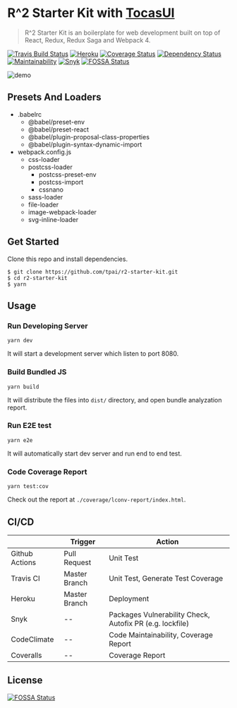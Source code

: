 # R^2 Starter Kit with [TocasUI](https://github.com/TeaMeow/TocasUI/)

> R^2 Starter Kit is an boilerplate for web development built on top of React, Redux, Redux Saga and Webpack 4.

[![Travis Build Status][build-badge]][build]
[![Heroku][heroku-deployment-badge]][heroku-app]
[![Coverage Status][coveralls-badge]][coveralls]
[![Dependency Status][deps-badge]][deps]
[![Maintainability][maintainability-badge]][maintainability]
[![Snyk][snyk-badge]][snyk]
[![FOSSA Status](https://app.fossa.com/api/projects/git%2Bgithub.com%2Ftpai%2Fr2-starter-kit.svg?type=shield)](https://app.fossa.com/projects/git%2Bgithub.com%2Ftpai%2Fr2-starter-kit?ref=badge_shield)

![demo](http://i.giphy.com/RMwOR7Z42FpiHnU0tw.gif)

## Presets And Loaders

- .babelrc
  - @babel/preset-env
  - @babel/preset-react
  - @babel/plugin-proposal-class-properties
  - @babel/plugin-syntax-dynamic-import
- webpack.config.js
  - css-loader
  - postcss-loader
    - postcss-preset-env
    - postcss-import
    - cssnano
  - sass-loader
  - file-loader
  - image-webpack-loader
  - svg-inline-loader

## Get Started

Clone this repo and install dependencies.

```
$ git clone https://github.com/tpai/r2-starter-kit.git
$ cd r2-starter-kit
$ yarn
```

## Usage

### Run Developing Server

```
yarn dev
```

It will start a development server which listen to port 8080.

### Build Bundled JS

```
yarn build
```

It will distribute the files into `dist/` directory, and open bundle analyzation report.

### Run E2E test

```
yarn e2e
```

It will automatically start dev server and run end to end test.

### Code Coverage Report

```
yarn test:cov
```

Check out the report at `./coverage/lconv-report/index.html`.

## CI/CD

|                | Trigger       | Action                                                   |
| -------------- | ------------- | -------------------------------------------------------- |
| Github Actions | Pull Request  | Unit Test                                                |
| Travis CI      | Master Branch | Unit Test, Generate Test Coverage                        |
| Heroku         | Master Branch | Deployment                                               |
| Snyk           | --            | Packages Vulnerability Check, Autofix PR (e.g. lockfile) |
| CodeClimate    | --            | Code Maintainability, Coverage Report                    |
| Coveralls      | --            | Coverage Report                                          |

[maintainability-badge]: https://api.codeclimate.com/v1/badges/807d78f313c0b1eec23b/maintainability
[maintainability]: https://codeclimate.com/github/tpai/r2-starter-kit/maintainability
[build-badge]: https://api.travis-ci.com/tpai/r2-starter-kit.svg?branch=master
[build]: https://travis-ci.com/github/tpai/r2-starter-kit
[coveralls-badge]: https://coveralls.io/repos/github/tpai/r2-starter-kit/badge.svg?branch=master
[coveralls]: https://coveralls.io/github/tpai/r2-starter-kit?branch=master
[deps-badge]: https://david-dm.org/tpai/r2-starter-kit.svg
[deps]: https://david-dm.org/tpai/r2-starter-kit
[snyk-badge]: https://snyk.io/test/github/tpai/r2-starter-kit/badge.svg
[snyk]: https://snyk.io/test/github/tpai/r2-starter-kit
[heroku-deployment-badge]: https://heroku-badge.herokuapp.com/?app=r2-starter-kit
[heroku-app]: http://r2-starter-kit.herokuapp.com


## License
[![FOSSA Status](https://app.fossa.com/api/projects/git%2Bgithub.com%2Ftpai%2Fr2-starter-kit.svg?type=large)](https://app.fossa.com/projects/git%2Bgithub.com%2Ftpai%2Fr2-starter-kit?ref=badge_large)